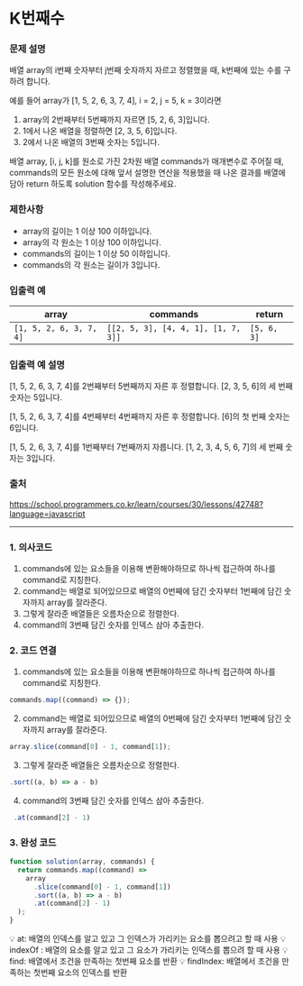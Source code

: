 # K번째수

### 문제 설명

배열 array의 i번째 숫자부터 j번째 숫자까지 자르고 정렬했을 때, k번째에 있는 수를 구하려 합니다.

예를 들어 array가 [1, 5, 2, 6, 3, 7, 4], i = 2, j = 5, k = 3이라면

1. array의 2번째부터 5번째까지 자르면 [5, 2, 6, 3]입니다.
2. 1에서 나온 배열을 정렬하면 [2, 3, 5, 6]입니다.
3. 2에서 나온 배열의 3번째 숫자는 5입니다.

배열 array, [i, j, k]를 원소로 가진 2차원 배열 commands가 매개변수로 주어질 때, commands의 모든 원소에 대해 앞서 설명한 연산을 적용했을 때 나온 결과를 배열에 담아 return 하도록 solution 함수를 작성해주세요.

### 제한사항

- array의 길이는 1 이상 100 이하입니다.
- array의 각 원소는 1 이상 100 이하입니다.
- commands의 길이는 1 이상 50 이하입니다.
- commands의 각 원소는 길이가 3입니다.

### 입출력 예

| array                   | commands                            | return      |
| ----------------------- | ----------------------------------- | ----------- |
| `[1, 5, 2, 6, 3, 7, 4]` | `[[2, 5, 3], [4, 4, 1], [1, 7, 3]]` | `[5, 6, 3]` |

### 입출력 예 설명

[1, 5, 2, 6, 3, 7, 4]를 2번째부터 5번째까지 자른 후 정렬합니다. [2, 3, 5, 6]의 세 번째 숫자는 5입니다.

[1, 5, 2, 6, 3, 7, 4]를 4번째부터 4번째까지 자른 후 정렬합니다. [6]의 첫 번째 숫자는 6입니다.

[1, 5, 2, 6, 3, 7, 4]를 1번째부터 7번째까지 자릅니다. [1, 2, 3, 4, 5, 6, 7]의 세 번째 숫자는 3입니다.

### 출처

https://school.programmers.co.kr/learn/courses/30/lessons/42748?language=javascript

---

### 1. 의사코드

1. commands에 있는 요소들을 이용해 변환해야하므로 하나씩 접근하여 하나를 command로 지칭한다.
2. command는 배열로 되어있으므로 배열의 0번째에 담긴 숫자부터 1번째에 담긴 숫자까지 array를 잘라준다.
3. 그렇게 잘라준 배열들은 오름차순으로 정렬한다.
4. command의 3번째 담긴 숫자를 인덱스 삼아 추출한다.

### 2. 코드 연결

1. commands에 있는 요소들을 이용해 변환해야하므로 하나씩 접근하여 하나를 command로 지칭한다.

```javascript
commands.map((command) => {});
```

2. command는 배열로 되어있으므로 배열의 0번째에 담긴 숫자부터 1번째에 담긴 숫자까지 array를 잘라준다.

```javascript
array.slice(command[0] - 1, command[1]);
```

3. 그렇게 잘라준 배열들은 오름차순으로 정렬한다.

```javascript
.sort((a, b) => a - b)
```

4. command의 3번째 담긴 숫자를 인덱스 삼아 추출한다.

```javascript
 .at(command[2] - 1)
```

### 3. 완성 코드

```javascript
function solution(array, commands) {
  return commands.map((command) =>
    array
      .slice(command[0] - 1, command[1])
      .sort((a, b) => a - b)
      .at(command[2] - 1)
  );
}
```

💡 at: 배열의 인덱스를 알고 있고 그 인덱스가 가리키는 요소를 뽑으려고 할 때 사용
💡 indexOf : 배열의 요소를 알고 있고 그 요소가 가리키는 인덱스를 뽑으려 할 때 사용
💡 find: 배열에서 조건을 만족하는 첫번째 요소를 반환
💡 findIndex: 배열에서 조건을 만족하는 첫번째 요소의 인덱스를 반환
